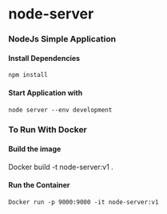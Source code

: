 # node-server

### NodeJs Simple Application 

#### Install Dependencies
    npm install

#### Start Application with
    node server --env development

### To Run With Docker

#### Build the image    
Docker build -t node-server:v1 .

#### Run the Container
    Docker run -p 9000:9000 -it node-server:v1